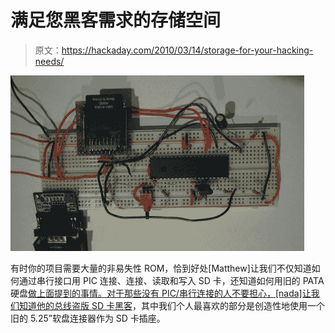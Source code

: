 # 满足您黑客需求的存储空间

> 原文：<https://hackaday.com/2010/03/14/storage-for-your-hacking-needs/>

![](img/ce5d03d1365ab9ca39f77066e277421f.png "Wires wires everywhere!")

有时你的项目需要大量的非易失性 ROM，恰到好处[Matthew]让我们不仅知道如何通过串行接口用 PIC 连接、连接、读取和写入 SD 卡，还知道如何用旧的 PATA 硬盘[做上面提到的事情。对于那些没有 PIC/串行连接的人不要担心，[nada]让我们知道他的](http://justanotherlanguage.org/content/jallib/tutorials/tutorial_pata_hard_disk)[总线盗版 SD 卡黑客](http://nada-labs.net/2010/using-the-buspirate-with-a-sd-card/)，其中我们个人最喜欢的部分是创造性地使用一个旧的 5.25”软盘连接器作为 SD 卡插座。